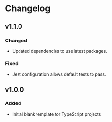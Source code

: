 # Changelog

## v1.1.0

### Changed
-   Updated dependencies to use latest packages.

### Fixed
-   Jest configuration allows default tests to pass.

## v1.0.0

### Added
-   Initial blank template for TypeScript projects